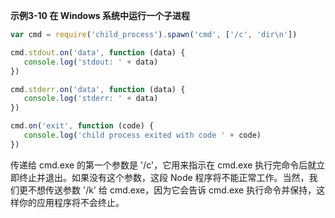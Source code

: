 **示例3-10 在 Windows 系统中运行一个子进程**

```js
var cmd = require('child_process').spawn('cmd', ['/c', 'dir\n'])

cmd.stdout.on('data', function (data) {
   console.log('stdout: ' + data)
})

cmd.stderr.on('data', function (data) {
   console.log('stderr: ' + data)
})

cmd.on('exit', function (code) {
   console.log('child process exited with code ' + code)
}) 
```

传递给 cmd.exe 的第一个参数是 '/c'，它用来指示在 cmd.exe 执行完命令后就立即终止并退出。如果没有这个参数，这段 Node 程序将不能正常工作。当然，我们更不想传送参数 '/k' 给 cmd.exe，因为它会告诉 cmd.exe 执行命令并保持，这样你的应用程序将不会终止。

